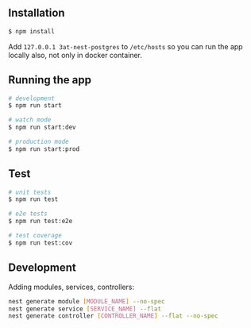 ## Installation

```bash
$ npm install
```

Add ```127.0.0.1 3at-nest-postgres``` to ```/etc/hosts``` so you can run the app locally also, not only in docker container.

## Running the app

```bash
# development
$ npm run start

# watch mode
$ npm run start:dev

# production mode
$ npm run start:prod
```

## Test

```bash
# unit tests
$ npm run test

# e2e tests
$ npm run test:e2e

# test coverage
$ npm run test:cov
```

## Development

Adding modules, services, controllers:

```bash
nest generate module [MODULE_NAME] --no-spec
nest generate service [SERVICE_NAME] --flat
nest generate controller [CONTROLLER_NAME] --flat --no-spec
```
